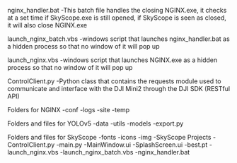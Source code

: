 nginx_handler.bat
-This batch file handles the closing NGINX.exe, it checks at a set time if 
 SkyScope.exe is still opened, if SkyScope is seen as closed, it will also 
 close NGINX.exe

launch_nginx_batch.vbs
-windows script that launches nginx_handler.bat as a hidden process so 
 that no window of it will pop up

launch_nginx.vbs
-windows script that launches NGINX.exe as a hidden process so that no
 window of it will pop up

ControlClient.py
-Python class that contains the requests module used to communicate and interface
 with the DJI Mini2 through the DJI SDK (RESTful API)
 
Folders for NGINX
 -conf
 -logs
 -site
 -temp

Folders and files for YOLOv5
 -data
 -utils
 -models
 -export.py

Folders and files for SkyScope
 -fonts
 -icons
 -img
 -SkyScope Projects
 -ControlClient.py
 -main.py
 -MainWindow.ui
 -SplashScreen.ui
 -best.pt
 -launch_nginx.vbs
 -launch_nginx_batch.vbs
 -nginx_handler.bat

